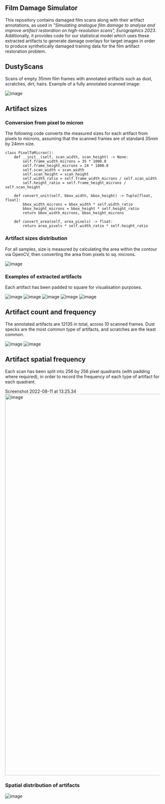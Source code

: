 ## Film Damage Simulator
This repository contains damaged film scans along with their artifact annotations, as used in *"Simulating analogue film damage to analyse and improve artifact restoration on high-resolution scans", Eurographics 2023*. Additionally, it provides code for our statistical model which uses these extracted artifacts to generate damage overlays for target images in order to produce synthetically damaged training data for the film artifact restoration problem.

## DustyScans
Scans of empty 35mm film frames with annotated artifacts such as dust, scratches, dirt, hairs. Example of a fully annotated scanned image:

![image](https://github.com/daniela997/DustyScans/blob/main/figures/annotated_example.png)

## Artifact sizes
### Conversion from pixel to micron
The following code converts the measured sizes for each artifact from pixels to microns, assuming that the scanned frames are of standard 35mm by 24mm size.
```
class PixelToMicron():
    def __init__(self, scan_width, scan_height) -> None:
        self.frame_width_microns = 35 * 1000.0
        self.frame_height_microns = 24 * 1000.0
        self.scan_width = scan_width
        self.scan_height = scan_height
        self.width_ratio = self.frame_width_microns / self.scan_width 
        self.height_ratio = self.frame_height_microns / self.scan_height

    def convert_unit(self, bbox_width, bbox_height) -> Tuple[float, float]:
        bbox_width_microns = bbox_width * self.width_ratio 
        bbox_height_microns = bbox_height * self.height_ratio 
        return bbox_width_microns, bbox_height_microns
    
    def convert_area(self, area_pixels) -> float:
        return area_pixels * self.width_ratio * self.height_ratio
```
### Artifact sizes distribution
For all samples, size is measured by calculating the area within the contour via OpenCV, then converting the area from pixels to sq. microns.

![image](https://user-images.githubusercontent.com/32989037/183711634-ef816c59-10cb-4f80-bb24-10b9e559b910.png)

### Examples of extracted artifacts
Each artifact has been padded to square for visualisation purposes.

![image](https://user-images.githubusercontent.com/32989037/183712091-c59b1ac2-985d-49a1-9968-837465d0bf8e.png)
![image](https://user-images.githubusercontent.com/32989037/183712228-d958fdf7-c003-465c-bc53-2562a3c36529.png)
![image](https://user-images.githubusercontent.com/32989037/183712320-0075d557-e1f2-48d0-8eed-27a174369fc4.png)
![image](https://user-images.githubusercontent.com/32989037/183712425-ef32b643-7c71-43f8-a481-251f56f411bc.png)
![image](https://user-images.githubusercontent.com/32989037/183712533-266964b4-56ee-4814-980b-66274c58c85d.png)


## Artifact count and frequency
The annotated artifacts are 12135 in total, across 10 scanned frames. Dust specks are the most common type of artifacts, and scratches are the least common.

![image](https://user-images.githubusercontent.com/32989037/183714488-f04e681f-7318-4d98-a5ab-68aeac497363.png) ![image](https://user-images.githubusercontent.com/32989037/183714598-bb658901-082a-49b5-9daa-4e2f847f0f27.png)

## Artifact spatial frequency
Each scan has been split into 256 by 256 pixel quadrants (with padding where required), in order to record the frequency of each type of artifact for each quadrant.

Screenshot 2022-08-11 at 13.25.34<img width="1242" alt="image" src="https://user-images.githubusercontent.com/32989037/184132982-e45e1c01-890a-4814-ac34-9c823585b6fc.png">

### Spatial distribution of artifacts
![image](https://user-images.githubusercontent.com/32989037/184132734-673fd87d-f825-4baf-a1c0-7073a2425156.png)

